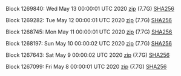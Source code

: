 Block 1269840: Wed May 13 00:00:01 UTC 2020 [zip](https://dash-bootstrap.ams3.digitaloceanspaces.com/mainnet/2020-05-13/bootstrap.dat.zip) (7.7G) [SHA256](https://dash-bootstrap.ams3.digitaloceanspaces.com/mainnet/2020-05-13/sha256.txt)

Block 1269282: Tue May 12 00:00:01 UTC 2020 [zip](https://dash-bootstrap.ams3.digitaloceanspaces.com/mainnet/2020-05-12/bootstrap.dat.zip) (7.7G) [SHA256](https://dash-bootstrap.ams3.digitaloceanspaces.com/mainnet/2020-05-12/sha256.txt)

Block 1268745: Mon May 11 00:00:01 UTC 2020 [zip](https://dash-bootstrap.ams3.digitaloceanspaces.com/mainnet/2020-05-11/bootstrap.dat.zip) (7.7G) [SHA256](https://dash-bootstrap.ams3.digitaloceanspaces.com/mainnet/2020-05-11/sha256.txt)

Block 1268197: Sun May 10 00:00:02 UTC 2020 [zip](https://dash-bootstrap.ams3.digitaloceanspaces.com/mainnet/2020-05-10/bootstrap.dat.zip) (7.7G) [SHA256](https://dash-bootstrap.ams3.digitaloceanspaces.com/mainnet/2020-05-10/sha256.txt)

Block 1267643: Sat May  9 00:00:02 UTC 2020 [zip](https://dash-bootstrap.ams3.digitaloceanspaces.com/mainnet/2020-05-09/bootstrap.dat.zip) (7.7G) [SHA256](https://dash-bootstrap.ams3.digitaloceanspaces.com/mainnet/2020-05-09/sha256.txt)

Block 1267099: Fri May  8 00:00:01 UTC 2020 [zip](https://dash-bootstrap.ams3.digitaloceanspaces.com/mainnet/2020-05-08/bootstrap.dat.zip) (7.7G) [SHA256](https://dash-bootstrap.ams3.digitaloceanspaces.com/mainnet/2020-05-08/sha256.txt)
